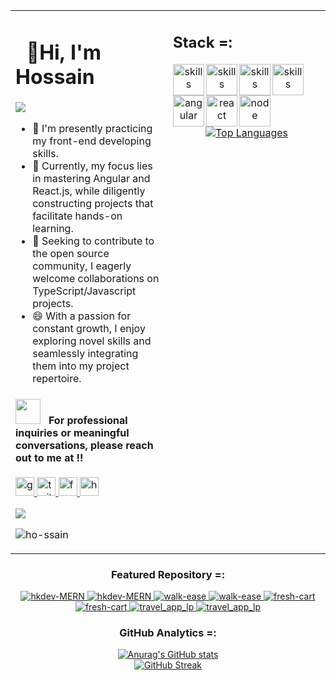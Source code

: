 
<table>
<tr>
<td width="50%" valign="top">
<div> 

  # &nbsp; **👋Hi, I'm Hossain**
  
  <img src="https://user-images.githubusercontent.com/74038190/212744287-14f66c13-5458-40dc-9244-8ff533fc8f4a.gif" />
  
- 🔭 I'm presently practicing my front-end developing skills.
- 🌱 Currently, my focus lies in mastering Angular and React.js, while diligently constructing projects that facilitate hands-on learning.
- 👯 Seeking to contribute to the open source community, I eagerly welcome collaborations on TypeScript/Javascript projects.
- 😄 With a passion for constant growth, I enjoy exploring novel skills and seamlessly integrating them into my project repertoire.

</div>

<div align="left">

<h4> <img src="https://media2.giphy.com/media/numE3A55vbpBuDCxnA/giphy.gif?cid=ecf05e47rze9471w0iriay9ubhrvdmam2cbwpobzooqnsopa&rid=giphy.gif&ct=s" width="40"> &nbsp; For professional inquiries or meaningful conversations, please reach out to me at !!</h4>
  

<p align="left">
  <a href="mailto:awarehossain@gmail.com" >
    <img src="https://www.vectorlogo.zone/logos/gmail/gmail-icon.svg" alt="gmail" width="30px" height="30px">
  </a>
  <a href="https://twitter.com/awarehossain" >
    <img src="https://cdn.jsdelivr.net/gh/devicons/devicon/icons/twitter/twitter-original.svg" alt="twitter" width="30px" height="30px">
  </a>
  <a href="https://www.facebook.com/hkonir" >
    <img src="https://raw.githubusercontent.com/rahuldkjain/github-profile-readme-generator/master/src/images/icons/Social/facebook.svg" alt="facebook" width="30px" height="30px">
  </a>
  <a href="https://www.hackerrank.com/aware_hossain" >
    <img src="https://raw.githubusercontent.com/rahuldkjain/github-profile-readme-generator/master/src/images/icons/Social/hackerrank.svg" alt="hackerrank" width="30px" height="30px">
  </a>
</p>




  <p>
    <img src= 'https://capsule-render.vercel.app/api?type=rect&color=gradient&height=2.5'/>
  </p>


</div>




     

  <p align="left"> <img src="https://komarev.com/ghpvc/?username=ho-ssain&label=Profile%20views&color=0e75b6&style=flat" alt="ho-ssain" /> </p>


</td>

     
<td width="50%" valign="top">

  <div align="center">
  <h2 align="left"> Stack =: </h3>

  [<img src='https://user-images.githubusercontent.com/74038190/212284087-bbe7e430-757e-4901-90bf-4cd2ce3e1852.gif' width="50" height="50" alt="skills" align="left">](https://developer.mozilla.org/en-US/docs/Web/HTML)
  [<img src='https://user-images.githubusercontent.com/74038190/238200426-29fd6286-4e7b-4d6c-818f-c4765d5e39a9.gif' width="50" height="50" alt="skills" align="left">](https://developer.mozilla.org/en-US/docs/Web/HTML)
  [<img src='https://user-images.githubusercontent.com/74038190/238200428-67f477ed-6624-42da-99f0-1a7b1a16eecb.gif' width="50" height="50" alt="skills" align="left">](https://developer.mozilla.org/en-US/docs/Web/CSS)
  [<img src='https://user-images.githubusercontent.com/74038190/212257454-16e3712e-945a-4ca2-b238-408ad0bf87e6.gif' width="50" height="50" alt="skills" align="left">](https://developer.mozilla.org/en-US/)
  [<img src='https://user-images.githubusercontent.com/74038190/212280823-79088828-a258-4a4d-8d6c-96315d5a07af.gif' width="50" height="50" alt="angular" align="left">](https://angular.io/)
  [<img src='https://user-images.githubusercontent.com/74038190/212257467-871d32b7-e401-42e8-a166-fcfd7baa4c6b.gif' width="50" height="50" alt="react" align="left">](https://react.dev/)
  [<img src='https://user-images.githubusercontent.com/74038190/212257460-738ff738-247f-4445-a718-cdd0ca76e2db.gif' width="50" height="50" alt="node" align="left">](https://nodejs.org/en)
</div>

<br><br>
<br><br>
  
  <div align="center">
      <a href="https://github.com/ho-ssain/github-readme-stats" target="_blank">
  <img src="https://github-readme-stats.vercel.app/api/top-langs/?username=ho-ssain&langs_count=10&show_icons=true&locale=en&layout=pie&theme=github_dark" alt="Top Languages">
</a>
  </div>

<!--
  <img src="https://user-images.githubusercontent.com/74038190/240815616-7b282ec6-fcc3-4600-90a7-2c3140549f58.gif" width="300"> -->


</td>
</tr>
  
</table>



<div align="center">
  <h3>Featured Repository =: </h3> 
    <a href="https://github.com/ho-ssain/hkdev-MERN#gh-dark-mode-only">
        <img src="https://github-readme-stats-gray-three.vercel.app/api/pin/?username=ho-ssain&repo=hkdev-MERN&theme=github_dark#gh-dark-mode-only" alt="hkdev-MERN">
    </a>
    <a href="https://github.com/ho-ssain/walk-ease#gh-light-mode-only">
        <img src="https://github-readme-stats-gray-three.vercel.app/api/pin/?username=ho-ssain&repo=hkdev-MERN&theme=vue#gh-light-mode-only" alt="hkdev-MERN">
    </a>
    <a href="https://github.com/ho-ssain/walk-ease#gh-dark-mode-only">
        <img src="https://github-readme-stats-gray-three.vercel.app/api/pin/?username=ho-ssain&repo=walk-ease&theme=github_dark#gh-dark-mode-only" alt="walk-ease">
    </a>
    <a href="https://github.com/ho-ssain/walk-ease#gh-light-mode-only">
        <img src="https://github-readme-stats-gray-three.vercel.app/api/pin/?username=ho-ssain&repo=walk-ease&theme=vue#gh-light-mode-only" alt="walk-ease">
    </a>
     <a href="https://github.com/ho-ssain/fresh-cart#gh-dark-mode-only">
        <img src="https://github-readme-stats-gray-three.vercel.app/api/pin/?username=ho-ssain&repo=fresh-cart&theme=github_dark#gh-dark-mode-only" alt="fresh-cart">
    </a>
    <a href="https://github.com/ho-ssain/walk-ease#gh-light-mode-only">
        <img src="https://github-readme-stats-gray-three.vercel.app/api/pin/?username=ho-ssain&repo=fresh-cart&theme=vue#gh-light-mode-only" alt="fresh-cart">
    </a>
       <a href="https://github.com/ho-ssain/travel_app_lp#gh-dark-mode-only">
        <img src="https://github-readme-stats-gray-three.vercel.app/api/pin/?username=ho-ssain&repo=travel_app_lp&theme=github_dark#gh-dark-mode-only" alt="travel_app_lp">
    </a>
    <a href="https://github.com/ho-ssain/travel_app_lp#gh-light-mode-only">
        <img src="https://github-readme-stats-gray-three.vercel.app/api/pin/?username=ho-ssain&repo=travel_app_lp&theme=vue#gh-light-mode-only" alt="travel_app_lp">
    </a>
</div> 


  <h3 align="center"> GitHub Analytics =: </h3>  
  <p align="center">
    <a href="https://github.com/ho-ssain/github-readme-stats" target="_blank">
      <img src="https://github-readme-stats.vercel.app/api?username=ho-ssain&show_icons=true&locale=en&theme=github_dark" alt="Anurag's GitHub stats">
    </a>
    <br/>
    <a href="https://git.io/streak-stats" target="_blank">
      <img src="https://github-readme-streak-stats-sandy-omega.vercel.app?user=ho-ssain&theme=github-dark&border_radius=10" alt="GitHub Streak">
    </a>
  </p>
